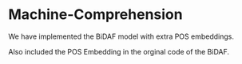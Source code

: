 # Machine-Comprehension

We have implemented the BiDAF model with extra POS embeddings.

Also included the POS Embedding in the orginal code of the BiDAF.

